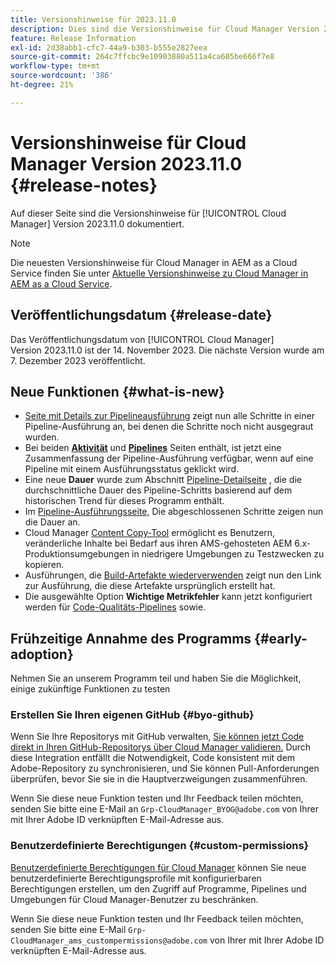 ```yaml
---
title: Versionshinweise für 2023.11.0
description: Dies sind die Versionshinweise für Cloud Manager Version 2023.11.0.
feature: Release Information
exl-id: 2d38abb1-cfc7-44a9-b303-b555e2827eea
source-git-commit: 264c7ffcbc9e10903880a511a4ca605be666f7e8
workflow-type: tm+mt
source-wordcount: '386'
ht-degree: 21%

---
```



# Versionshinweise für Cloud Manager Version 2023.11.0 {#release-notes}

Auf dieser Seite sind die Versionshinweise für [!UICONTROL Cloud Manager] Version 2023.11.0 dokumentiert.

>[!NOTE]
>
>Die neuesten Versionshinweise für Cloud Manager in AEM as a Cloud Service finden Sie unter [Aktuelle Versionshinweise zu Cloud Manager in AEM as a Cloud Service](https://experienceleague.adobe.com/docs/experience-manager-cloud-service/content/implementing/using-cloud-manager/release-notes-cloud-manager/release-notes-cm-current.html?lang=de).

## Veröffentlichungsdatum {#release-date}

Das Veröffentlichungsdatum von [!UICONTROL Cloud Manager] Version 2023.11.0 ist der 14. November 2023. Die nächste Version wurde am 7. Dezember 2023 veröffentlicht.

## Neue Funktionen {#what-is-new}

* [Seite mit Details zur Pipelineausführung](/help/using/managing-pipelines.md#view-details) zeigt nun alle Schritte in einer Pipeline-Ausführung an, bei denen die Schritte noch nicht ausgegraut wurden.
* Bei beiden **[Aktivität](/help/using/managing-pipelines.md#activity)** und **[Pipelines](/help/using/managing-pipelines.md#pipelines)** Seiten enthält, ist jetzt eine Zusammenfassung der Pipeline-Ausführung verfügbar, wenn auf eine Pipeline mit einem Ausführungsstatus geklickt wird.
* Eine neue **Dauer** wurde zum Abschnitt [Pipeline-Detailseite](/help/using/managing-pipelines.md#view-details) , die die durchschnittliche Dauer des Pipeline-Schritts basierend auf dem historischen Trend für dieses Programm enthält.
* Im [Pipeline-Ausführungsseite,](/help/using/managing-pipelines.md#activity-window) Die abgeschlossenen Schritte zeigen nun die Dauer an.
* Cloud Manager [Content Copy-Tool](/help/using/content-copy.md) ermöglicht es Benutzern, veränderliche Inhalte bei Bedarf aus ihren AMS-gehosteten AEM 6.x-Produktionsumgebungen in niedrigere Umgebungen zu Testzwecken zu kopieren.
* Ausführungen, die [Build-Artefakte wiederverwenden](/help/getting-started/project-setup.md#build-artifact-reuse) zeigt nun den Link zur Ausführung, die diese Artefakte ursprünglich erstellt hat.
* Die ausgewählte Option **Wichtige Metrikfehler** kann jetzt konfiguriert werden für [Code-Qualitäts-Pipelines](/help/using/non-production-pipelines.md) sowie.

## Frühzeitige Annahme des Programms {#early-adoption}

Nehmen Sie an unserem Programm teil und haben Sie die Möglichkeit, einige zukünftige Funktionen zu testen

### Erstellen Sie Ihren eigenen GitHub {#byo-github}

Wenn Sie Ihre Repositorys mit GitHub verwalten, [Sie können jetzt Code direkt in Ihren GitHub-Repositorys über Cloud Manager validieren.](/help/managing-code/byo-github.md) Durch diese Integration entfällt die Notwendigkeit, Code konsistent mit dem Adobe-Repository zu synchronisieren, und Sie können Pull-Anforderungen überprüfen, bevor Sie sie in die Hauptverzweigungen zusammenführen.

Wenn Sie diese neue Funktion testen und Ihr Feedback teilen möchten, senden Sie bitte eine E-Mail an `Grp-CloudManager_BYOG@adobe.com` von Ihrer mit Ihrer Adobe ID verknüpften E-Mail-Adresse aus.

### Benutzerdefinierte Berechtigungen {#custom-permissions}

[Benutzerdefinierte Berechtigungen für Cloud Manager](/help/using/custom-permissions.md) können Sie neue benutzerdefinierte Berechtigungsprofile mit konfigurierbaren Berechtigungen erstellen, um den Zugriff auf Programme, Pipelines und Umgebungen für Cloud Manager-Benutzer zu beschränken.

Wenn Sie diese neue Funktion testen und Ihr Feedback teilen möchten, senden Sie bitte eine E-Mail `Grp-CloudManager_ams_custompermissions@adobe.com` von Ihrer mit Ihrer Adobe ID verknüpften E-Mail-Adresse aus.
